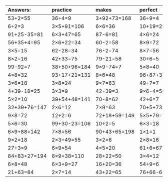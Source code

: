 | Answers: | practice | makes | perfect | ! |
| :--- | :--- | :--- | :--- | :--- |
| 53+2=55 | 36÷4=9 | 3+92+73=168 | 36÷9=4 | 79+58-1=136 | 
| 6÷2=3 | 3×5+91=106 | 6×6=36 | 10+19=29 | 94+11-67=38 | 
| 91+25-35=81 | 6×3+47=65 | 87-6=81 | 4×6=24 | 18+70=88 | 
| 56+35+4=95 | 2×6+22=34 | 60-2=58 | 8×9=72 | 9×6=54 | 
| 3×5=15 | 62-28=34 | 76-2=74 | 8×7=56 | 6×7-38=4 | 
| 8×2=16 | 42+33=75 | 79-21=58 | 30÷6=5 | 33-5=28 | 
| 99-92=7 | 38+50+96=184 | 9×9-74=7 | 5×8=40 | 91+47-5=133 | 
| 4×8=32 | 93+17+21=131 | 8×6=48 | 96+87+37=220 | 8×8+77=141 | 
| 3×6=18 | 3×8=24 | 9×7=63 | 49÷7=7 | 5×4=20 | 
| 4+39-18=25 | 3×3=9 | 42-39=3 | 9×6-4=50 | 8×8=64 | 
| 5×2=10 | 39+54+48=141 | 70-8=62 | 42÷6=7 | 8×3=24 | 
| 32+39+76=147 | 2×6=12 | 7×9=63 | 70+5+73=148 | 18÷9=2 | 
| 9×8=72 | 12÷2=6 | 72+18+59=149 | 5×5+79=104 | 3×9=27 | 
| 5×6=30 | 99+30-23=106 | 10÷2=5 | 6×3=18 | 23+43=66 | 
| 6×9+88=142 | 7×8=56 | 90+43+65=198 | 1×1=1 | 2×2=4 | 
| 9×2=18 | 2×3+49=55 | 3×2=6 | 2×8=16 | 10÷5=2 | 
| 27÷3=9 | 6×9=54 | 4×5=20 | 61+6=67 | 25+96+96=217 | 
| 84+83+27=194 | 8×9+38=110 | 28+22=50 | 3×4=12 | 5×7=35 | 
| 6×8=48 | 6×3+9=27 | 16+20=36 | 54÷9=6 | 26+36+5=67 | 
| 21+63=84 | 2×7=14 | 43+22=65 | 76+66-61=81 | 80+3-31=52 | 
